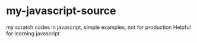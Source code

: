 # my-javascript-source
my scratch codes in javascript, simple examples, not for production
Helpful for learning javascript
